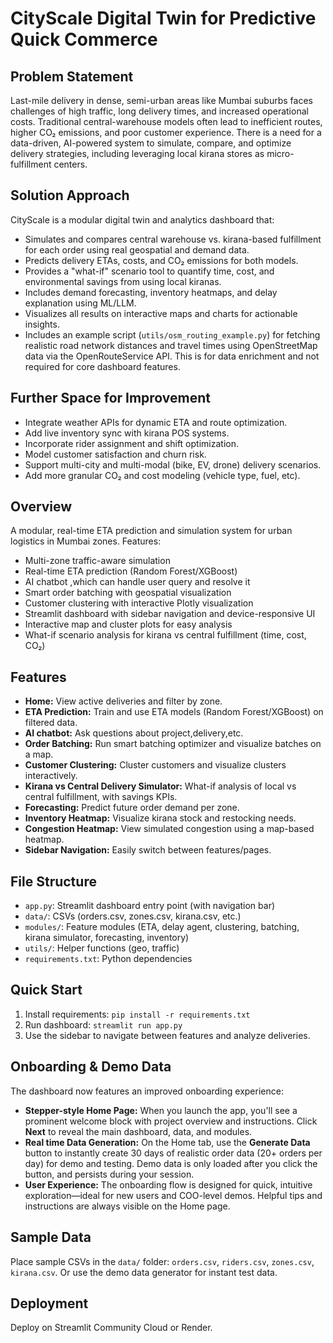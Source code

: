# CityScale Digital Twin for Predictive Quick Commerce

## Problem Statement
Last-mile delivery in dense, semi-urban areas like Mumbai suburbs faces challenges of high traffic, long delivery times, and increased operational costs. Traditional central-warehouse models often lead to inefficient routes, higher CO₂ emissions, and poor customer experience. There is a need for a data-driven, AI-powered system to simulate, compare, and optimize delivery strategies, including leveraging local kirana stores as micro-fulfillment centers.

## Solution Approach
CityScale is a modular digital twin and analytics dashboard that:
- Simulates and compares central warehouse vs. kirana-based fulfillment for each order using real geospatial and demand data.
- Predicts delivery ETAs, costs, and CO₂ emissions for both models.
- Provides a "what-if" scenario tool to quantify time, cost, and environmental savings from using local kiranas.
- Includes demand forecasting, inventory heatmaps, and delay explanation using ML/LLM.
- Visualizes all results on interactive maps and charts for actionable insights.
- Includes an example script (`utils/osm_routing_example.py`) for fetching realistic road network distances and travel times using OpenStreetMap data via the OpenRouteService API. This is for data enrichment and not required for core dashboard features.

## Further Space for Improvement
- Integrate  weather APIs for dynamic ETA and route optimization.
- Add live inventory sync with kirana POS systems.
- Incorporate rider assignment and shift optimization.
- Model customer satisfaction and churn risk.
- Support multi-city and multi-modal (bike, EV, drone) delivery scenarios.
- Add more granular CO₂ and cost modeling (vehicle type, fuel, etc).

## Overview
A modular, real-time ETA prediction and simulation system for urban logistics in Mumbai zones. Features:
- Multi-zone traffic-aware simulation
- Real-time ETA prediction (Random Forest/XGBoost)
- AI chatbot ,which can handle user query and resolve it
- Smart order batching with geospatial visualization
- Customer clustering with interactive Plotly visualization
- Streamlit dashboard with sidebar navigation and device-responsive UI
- Interactive map and cluster plots for easy analysis
- What-if scenario analysis for kirana vs central fulfillment (time, cost, CO₂)

## Features
- **Home:** View active deliveries and filter by zone.
- **ETA Prediction:** Train and use ETA models (Random Forest/XGBoost) on filtered data.
- **AI chatbot:** Ask questions about project,delivery,etc.
- **Order Batching:** Run smart batching optimizer and visualize batches on a map.
- **Customer Clustering:** Cluster customers and visualize clusters interactively.
- **Kirana vs Central Delivery Simulator:** What-if analysis of local vs central fulfillment, with savings KPIs.
- **Forecasting:** Predict future order demand per zone.
- **Inventory Heatmap:** Visualize kirana stock and restocking needs.
- **Congestion Heatmap:** View simulated congestion using a map-based heatmap.
- **Sidebar Navigation:** Easily switch between features/pages.

## File Structure
- `app.py`: Streamlit dashboard entry point (with navigation bar)
- `data/`: CSVs (orders.csv, zones.csv, kirana.csv, etc.)
- `modules/`: Feature modules (ETA, delay agent, clustering, batching, kirana simulator, forecasting, inventory)
- `utils/`: Helper functions (geo, traffic)
- `requirements.txt`: Python dependencies

## Quick Start
1. Install requirements: `pip install -r requirements.txt`
2. Run dashboard: `streamlit run app.py`
3. Use the sidebar to navigate between features and analyze deliveries.

## Onboarding & Demo Data
The dashboard now features an improved onboarding experience:
- **Stepper-style Home Page:** When you launch the app, you'll see a prominent welcome block with project overview and instructions. Click **Next** to reveal the main dashboard, data, and modules.
- **Real time Data Generation:** On the Home tab, use the **Generate  Data** button to instantly create 30 days of realistic order data (20+ orders per day) for demo and testing. Demo data is only loaded after you click the button, and persists during your session.
- **User Experience:** The onboarding flow is designed for quick, intuitive exploration—ideal for new users and COO-level demos. Helpful tips and instructions are always visible on the Home page.

## Sample Data
Place sample CSVs in the `data/` folder: `orders.csv`, `riders.csv`, `zones.csv`, `kirana.csv`. Or use the demo data generator for instant test data.


## Deployment
Deploy on Streamlit Community Cloud or Render.
